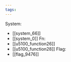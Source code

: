 ```yaml
---
tags:
---
```

System:
- [[system_66]]
- [[system_0]]
Fn:
- [[u5100_function26]]
- [[u5100_function28]]
Flag:
- [[flag_9476]]
